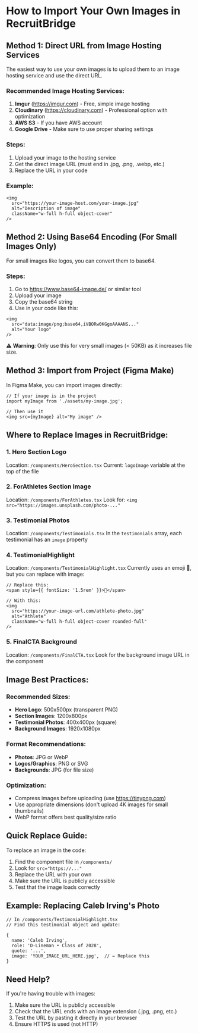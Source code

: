 # How to Import Your Own Images in RecruitBridge

## Method 1: Direct URL from Image Hosting Services

The easiest way to use your own images is to upload them to an image hosting service and use the direct URL.

### Recommended Image Hosting Services:
1. **Imgur** (https://imgur.com) - Free, simple image hosting
2. **Cloudinary** (https://cloudinary.com) - Professional option with optimization
3. **AWS S3** - If you have AWS account
4. **Google Drive** - Make sure to use proper sharing settings

### Steps:
1. Upload your image to the hosting service
2. Get the direct image URL (must end in .jpg, .png, .webp, etc.)
3. Replace the URL in your code

### Example:
```tsx
<img
  src="https://your-image-host.com/your-image.jpg"
  alt="Description of image"
  className="w-full h-full object-cover"
/>
```

## Method 2: Using Base64 Encoding (For Small Images Only)

For small images like logos, you can convert them to base64.

### Steps:
1. Go to https://www.base64-image.de/ or similar tool
2. Upload your image
3. Copy the base64 string
4. Use in your code like this:

```tsx
<img
  src="data:image/png;base64,iVBORw0KGgoAAAANS..."
  alt="Your logo"
/>
```

⚠️ **Warning**: Only use this for very small images (< 50KB) as it increases file size.

## Method 3: Import from Project (Figma Make)

In Figma Make, you can import images directly:

```tsx
// If your image is in the project
import myImage from './assets/my-image.jpg';

// Then use it
<img src={myImage} alt="My image" />
```

## Where to Replace Images in RecruitBridge:

### 1. **Hero Section Logo**
Location: `/components/HeroSection.tsx`
Current: `logoImage` variable at the top of the file

### 2. **ForAthletes Section Image**
Location: `/components/ForAthletes.tsx`
Look for: `<img src="https://images.unsplash.com/photo-..."`

### 3. **Testimonial Photos**
Location: `/components/Testimonials.tsx`
In the `testimonials` array, each testimonial has an `image` property

### 4. **TestimonialHighlight**
Location: `/components/TestimonialHighlight.tsx`
Currently uses an emoji 🏈, but you can replace with image:

```tsx
// Replace this:
<span style={{ fontSize: '1.5rem' }}>🏈</span>

// With this:
<img 
  src="https://your-image-url.com/athlete-photo.jpg" 
  alt="Athlete"
  className="w-full h-full object-cover rounded-full"
/>
```

### 5. **FinalCTA Background**
Location: `/components/FinalCTA.tsx`
Look for the background image URL in the component

## Image Best Practices:

### Recommended Sizes:
- **Hero Logo**: 500x500px (transparent PNG)
- **Section Images**: 1200x800px
- **Testimonial Photos**: 400x400px (square)
- **Background Images**: 1920x1080px

### Format Recommendations:
- **Photos**: JPG or WebP
- **Logos/Graphics**: PNG or SVG
- **Backgrounds**: JPG (for file size)

### Optimization:
- Compress images before uploading (use https://tinypng.com)
- Use appropriate dimensions (don't upload 4K images for small thumbnails)
- WebP format offers best quality/size ratio

## Quick Replace Guide:

To replace an image in the code:
1. Find the component file in `/components/`
2. Look for `src="https://..."`
3. Replace the URL with your own
4. Make sure the URL is publicly accessible
5. Test that the image loads correctly

## Example: Replacing Caleb Irving's Photo

```tsx
// In /components/TestimonialHighlight.tsx
// Find this testimonial object and update:

{
  name: 'Caleb Irving',
  role: 'D-Lineman • Class of 2028',
  quote: '...',
  image: 'YOUR_IMAGE_URL_HERE.jpg',  // ← Replace this
}
```

## Need Help?

If you're having trouble with images:
1. Make sure the URL is publicly accessible
2. Check that the URL ends with an image extension (.jpg, .png, etc.)
3. Test the URL by pasting it directly in your browser
4. Ensure HTTPS is used (not HTTP)
